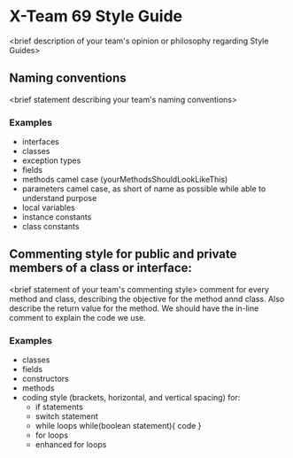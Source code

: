 # X-Team 69 Style Guide

<brief description of your team's opinion or philosophy regarding Style Guides>

## Naming conventions

<brief statement describing your team's naming conventions>

### Examples
* interfaces
* classes
* exception types
* fields
* methods camel case (yourMethodsShouldLookLikeThis)
* parameters camel case, as short of name as possible while able to understand purpose
* local variables 
* instance constants
* class constants

## Commenting style for public and private members of a class or interface:

<brief statement of your team's commenting style>
comment for every method and class, describing the objective for the method annd class. Also describe the return value for the method.
We should have the in-line comment to explain the code we use.

### Examples

* classes
* fields
* constructors
* methods
* coding style (brackets, horizontal, and vertical spacing) for:
  * if statements
  * switch statement
  * while loops
  while(boolean statement){
  code
  }
  * for loops
  * enhanced for loops
